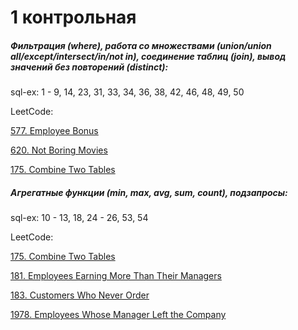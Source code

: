 # 1 контрольная

##### Фильтрация (where), работа со множествами (union/union all/except/intersect/in/not in), соединение таблиц (join), вывод значений без повторений (distinct):
sql-ex: 1 - 9, 14, 23, 31, 33, 34, 36, 38, 42, 46, 48, 49, 50

LeetCode:

[577. Employee Bonus](https://leetcode.com/problems/employee-bonus/)

[620. Not Boring Movies](https://leetcode.com/problems/not-boring-movies/)

[175. Combine Two Tables](https://leetcode.com/problems/combine-two-tables/)

##### Агрегатные функции (min, max, avg, sum, count), подзапросы:
sql-ex: 10 - 13, 18, 24 - 26, 53, 54

LeetCode:

[175. Combine Two Tables](https://leetcode.com/problems/combine-two-tables/)

[181. Employees Earning More Than Their Managers](https://leetcode.com/problems/employees-earning-more-than-their-managers/)

[183. Customers Who Never Order](https://leetcode.com/problems/customers-who-never-order/)

[1978. Employees Whose Manager Left the Company](https://leetcode.com/problems/employees-whose-manager-left-the-company/)
